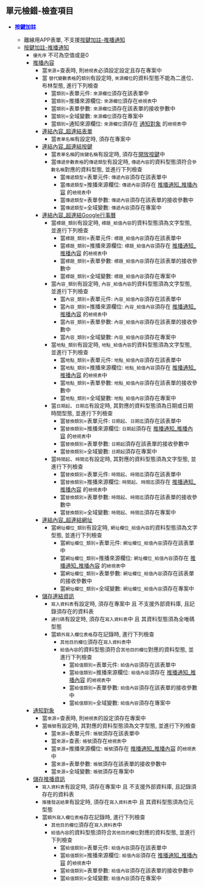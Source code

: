 ## <div id="unit-detection">單元檢錯-檢查項目</div>
* <p id="fieldbreak1" style="color:blue;font-weight:bold">按鍵加註</p>

    * 離線用APP表單, 不支援[按鍵加註-推播通知][link_MAENotice]
    * [按鍵加註-推播通知][link_MAENotice]
        * `優先序` 不可為空值或是0 
        *  [推播內容][link_MAENotice_fieldbreak3]
            * 當`來源`=查表時, 則`檢視表`必須設定設定且存在專案中
            * 當 `替代變數表格`的`類別`有設定時, `來源欄位`的資料型態不能為二進位、布林型態, 進行下列檢查
                * 當`類別`=表單元件: `來源欄位`須存在該表單中
                * 當`類別`=推播來源欄位: `來源欄位`須存在`檢視表`中
                * 當`類別`=表單參數: `來源欄位`須存在該表單的接收參數中
                * 當`類別`=全域變數: `來源欄位`須存在專案中
                * 當`類別`=通知來源欄位: `來源欄位`須存在 [通知對象][link_MAENotice_fieldbreak4] 的`檢視表`中
            * [連結內容_超連結表單][link_linkform]
                * 當`表單名稱`有設定時, 須存在專案中
            * [連結內容_超連結按鍵][link_linkbutton]
                * 當`表單名稱`的`按鍵名稱`有設定時, 須存在[開放按鍵][link_ExternalCallButton]中
                * 當`傳遞參數表格`的`傳遞類型`有設定時, `傳遞內容`的資料型態須符合`參數名稱`對應的資料型態, 並進行下列檢查
                    * 當`傳遞類型`=表單元件: `傳遞內容`須存在該表單中
                    * 當`傳遞類型`=推播來源欄位: `傳遞內容`須存在 [推播通知_推播內容][link_conentviewno] 的`檢視表`中
                    * 當`傳遞類型`=表單參數: `傳遞內容`須存在該表單的接收參數中
                    * 當`傳遞類型`=全域變數: `傳遞內容`須存在專案中
            * [連結內容_超連結Google行事曆][link_linkgooglecalendar]
                * 當`標題_類別`有設定時, `標題_給值內容`的資料型態須為文字型態, 並進行下列檢查
                    * 當`標題_類別`=表單元件: `標題_給值內容`須存在該表單中
                    * 當`標題_類別`=推播來源欄位: `標題_給值內容`須存在 [推播通知_推播內容][link_conentviewno] 的`檢視表`中
                    * 當`標題_類別`=表單參數: `標題_給值內容`須存在該表單的接收參數中
                    * 當`標題_類別`=全域變數: `標題_給值內容`須存在專案中
                * 當`內容_類別`有設定時, `內容_給值內容`的資料型態須為文字型態, 並進行下列檢查
                    * 當`內容_類別`=表單元件: `內容_給值內容`須存在該表單中
                    * 當`內容_類別`=推播來源欄位: `內容_給值內容`須存在 [推播通知_推播內容][link_conentviewno] 的`檢視表`中
                    * 當`內容_類別`=表單參數: `內容_給值內容`須存在該表單的接收參數中
                    * 當`內容_類別`=全域變數: `內容_給值內容`須存在專案中
                * 當`地點_類別`有設定時, `地點_給值內容`的資料型態須為文字型態, 並進行下列檢查
                    * 當`地點_類別`=表單元件: `地點_給值內容`須存在該表單中
                    * 當`地點_類別`=推播來源欄位: `地點_給值內容`須存在 [推播通知_推播內容][link_conentviewno] 的`檢視表`中
                    * 當`地點_類別`=表單參數: `地點_給值內容`須存在該表單的接收參數中
                    * 當`地點_類別`=全域變數: `地點_給值內容`須存在專案中
                * 當`日期起`、`日期迄`有設定時, 其對應的資料型態須為日期或日期時間型態, 並進行下列檢查
                    * 當`替換類別`=表單元件: `日期起`、`日期迄`須存在該表單中
                    * 當`替換類別`=推播來源欄位: `日期起`須存在 [推播通知_推播內容][link_conentviewno] 的`檢視表`中
                    * 當`替換類別`=表單參數: `日期起`須存在該表單的接收參數中
                    * 當`替換類別`=全域變數: `日期起`須存在專案中
                * 當`時間起`、`時間迄`有設定時, 其對應的資料型態須為文字型態, 並進行下列檢查
                    * 當`替換類別`=表單元件: `時間起`、`時間迄`須存在該表單中
                    * 當`替換類別`=推播來源欄位: `時間起`、`時間迄`須存在 [推播通知_推播內容][link_conentviewno] 的`檢視表`中
                    * 當`替換類別`=表單參數: `時間起`、`時間迄`須存在該表單的接收參數中
                    * 當`替換類別`=全域變數: `時間起`、`時間迄`須存在專案中
            * [連結內容_超連結網址][link_linkurl]
               * 當`網址欄位_類別`有設定時, `網址欄位_給值內容`的資料型態須為文字型態, 並進行下列檢查
                    * 當`網址欄位_類別`=表單元件: `網址欄位_給值內容`須存在該表單中
                    * 當`網址欄位_類別`=推播來源欄位: `網址欄位_給值內容`須存在 [推播通知_推播內容][link_conentviewno] 的`檢視表`中
                    * 當`網址欄位_類別`=表單參數: `網址欄位_給值內容`須存在該表單的接收參數中
                    * 當`網址欄位_類別`=全域變數: `網址欄位_給值內容`須存在專案中
            * [儲存連結資訊][link_savelinkinfo]
                * `寫入資料表`有設定時, 須存在專案中 且 不支援外部資料庫, 且記錄須存在的資料表
                * `通行碼`有設定時, 須存在`寫入資料表`中 且 其資料型態須為全唯碼型態
                * 當`額外寫入欄位表格`存在記錄時, 進行下列檢查
                    * `其他目的欄位`須存在`寫入資料表`中
                    * `給值內容`的資料型態須符合`其他目的欄位`對應的資料型態, 並進行下列檢查
                        * 當`給值類別`=表單元件: `給值內容`須存在該表單中
                        * 當`給值類別`=推播來源欄位: `給值內容`須存在 [推播通知_推播內容][link_conentviewno] 的`檢視表`中
                        * 當`給值類別`=表單參數: `給值內容`須存在該表單的接收參數中
                        * 當`給值類別`=全域變數: `給值內容`須存在專案中
        * [通知對象][link_MAENotice_fieldbreak4]
            * 當`來源`=查表時, 則`檢視表`的設定須存在專案中
            * 當`帳號`有設定時, 其對應的資料型態須為文字型態, 並進行下列檢查
                * 當`來源`=表單元件: `帳號`須存在該表單中
                * 當`來源`=查表: `帳號`須存在`檢視表`中
                * 當`來源`=推播來源欄位: `帳號`須存在 [推播通知_推播內容][link_conentviewno] 的`檢視表`中
                * 當`來源`=表單參數: `帳號`須存在該表單的接收參數中
                * 當`來源`=全域變數: `帳號`須存在專案中
        * [儲存推播資訊][link_savenoticeinfo]
            * `寫入資料表`有設定時, 須存在專案中 且 不支援外部資料庫, 且記錄須存在的資料表
            * `推播發送結果`有設定時, 須存在`寫入資料表`中 且 其資料型態須為位元型態
            * 當`額外寫入欄位表格`存在記錄時, 進行下列檢查
                * `其他目的欄位`須存在`寫入資料表`中
                * `給值內容`的資料型態須符合`其他目的欄位`對應的資料型態, 並進行下列檢查
                    * 當`給值類別`=表單元件: `給值內容`須存在該表單中
                    * 當`給值類別`=推播來源欄位: `給值內容`須存在 [推播通知_推播內容][link_conentviewno] 的`檢視表`中
                    * 當`給值類別`=表單參數: `給值內容`須存在該表單的接收參數中
                    * 當`給值類別`=全域變數: `給值內容`須存在專案中

<!-- 超連結 -->
[link_MAENotice]:README.md "按鍵加註-推播通知"
[link_MAENotice_fieldbreak2]: README#fieldbreak2 "欄位說明/推播人"

[link_MAENotice_fieldbreak3]: README#fieldbreak3 "欄位說明/推播內容"
[link_conentviewno]:README#conentviewno "按鍵加註-推播通知/推播內容/檢視表"
[link_replacetype]:README#replacetype "按鍵加註-推播通知/推播內容/來源"
[link_contentparameterid]:README#contentparameterid "按鍵加註-推播通知/推播內容/過濾"
[link_keynote]:README#keynote "按鍵加註-推播通知/推播內容/主旨"
[link_content]:README#content "按鍵加註-推播通知/推播內容/內容"

[link_MAENotice_fieldbreak4]: README#fieldbreak4 "按鍵加註-推播通知/通知對象"
[link_noticertype]:README#noticertype "按鍵加註-推播通知/通知對象/來源"
[link_useraccount]:README#useraccount "按鍵加註-推播通知/通知對象/使用者帳號"
[link_sender]:README#sender "按鍵加註-推播通知/推播人"

[link_linkform]:MAENotice-Link-Form.md "連結內容_超連結表單"
[link_linkbutton]:MAENotice-Link-Button.md "連結內容_超連結按鍵"
[link_linkgooglecalendar]:MAENotice-Link-GoogleCalendar.md "連結內容_超連結Google行事曆"
[link_linkurl]:MAENotice-Link-URL.md "連結內容_超連結網址"
[link_savelinkinfo]:README#MAENotice-SaveLinkInfo.md "儲存連結資訊"
[link_savenoticeinfo]:README#MAENotice-SaveNoticeInfo.md "儲存推播資訊"

[link_ExternalCallButton]:{1}/ExternalCallButton/README.md "開放按鍵"
[link_SpecificationsRemarks]:{1}/SpecificationsRemarks/README.md "規格備註"

